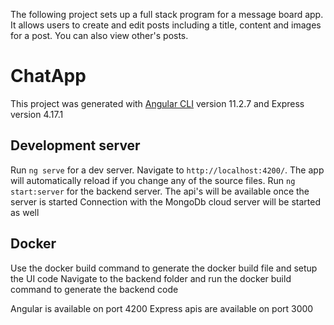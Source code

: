 The following project sets up a full stack program for a message board app. It allows users to create and edit posts including a title, content and images for a post. You can also view other's posts. 


# ChatApp

This project was generated with [Angular CLI](https://github.com/angular/angular-cli) version 11.2.7 and Express version 4.17.1

## Development server

Run `ng serve` for a dev server. Navigate to `http://localhost:4200/`. The app will automatically reload if you change any of the source files.
Run `ng start:server` for the backend server. The api's will be available once the server is started
Connection with the MongoDb cloud server will be started as well

## Docker
Use the docker build command to generate the docker build file and setup the UI code
Navigate to the backend folder and run the docker build command to generate the backend code

Angular is available on port 4200 
Express apis are available on port 3000
